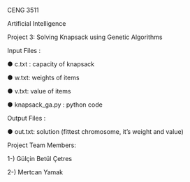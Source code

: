 CENG 3511 

Artificial Intelligence 

Project 3: Solving Knapsack using Genetic Algorithms 


Input Files :


● c.txt : capacity of knapsack 

● w.txt: weights of items 

● v.txt: value of items 

● knapsack_ga.py : python code


Output Files :


● out.txt: solution (fittest chromosome, it’s weight and value)


Project Team Members:


1-) Gülçin Betül Çetres

2-) Mertcan Yamak
